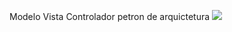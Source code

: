 Modelo Vista Controlador petron de arquictetura
![](../attachment/f1e19ac1d0d5d613cbf21287688c12ff.jpg)
